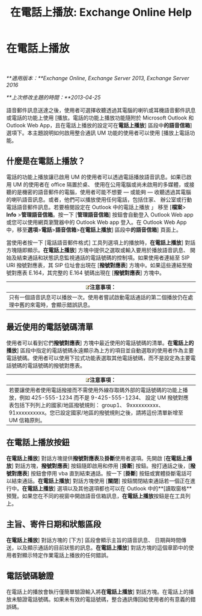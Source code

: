 ﻿---
title: '在電話上播放: Exchange Online Help'
TOCTitle: 在電話上播放
ms:assetid: 511e4950-340a-48cc-a020-35d11e76b993
ms:mtpsurl: https://technet.microsoft.com/zh-tw/library/Dn205136(v=EXCHG.150)
ms:contentKeyID: 54652559
ms.date: 05/23/2018
mtps_version: v=EXCHG.150
ms.translationtype: MT
---

# 在電話上播放

 

_**適用版本：**Exchange Online, Exchange Server 2013, Exchange Server 2016_

_**上次修改主題的時間：**2013-04-25_

語音郵件訊息送達之後，使用者可選擇收聽透過其電腦的喇叭或耳機語音郵件訊息或電話的功能上使用 \[播放。電話的功能上播放功能隨附於 Microsoft Outlook 和 Outlook Web App，且在電話上播放的設定可在**電話上播放**\] 區段中**的語音信箱**\] 選項下。本主題說明如何啟用整合通訊 UM 功能的使用者可以使用 \[播放上電話功能。

## 什麼是在電話上播放？

電話的功能上播放讓已啟用 UM 的使用者可以透過電話播放語音訊息。如果已啟用 UM 的使用者在 office 隔置於桌、 使用在公用電腦或尚未啟用的多媒體，或接聽的是機密的語音郵件的電腦，使用者可能不想要 — 或能夠 — 收聽透過其電腦的喇叭語音訊息。或者，他們可以播放使用任何電話，包括住家、 辦公室或行動電話語音郵件訊息。若要檢閱設定在 Outlook 中的電話上播放 」 移至 \[**檔案**\> **Info** \>**管理語音信箱**。按一下 \[**管理語音信箱**\] 按鈕會自動登入 Outlook Web app 或您可以使用網頁瀏覽器中的 Outlook Web app 登入。在 Outlook Web App 中，移至**選項**\>**電話**\>**語音信箱**\>**在電話上播放**\] 區段中**的語音信箱**\] 頁面上。

當使用者按一下 \[電話語音郵件格式\] 工具列選項上的播放時，**在電話上播放**\] 對話方塊隨即顯示。**在電話上播放**\] 方塊中提供之選取或輸入要用於播放語音訊息、 開始及結束通話和狀態訊息監視通話的電話號碼的控制項。如果使用者連結至 SIP URI 撥號對應表，其 SIP 位址會出現在 \[**撥號對應表**\] 方塊中。如果這些連結至撥號對應表 E.164，其完整的 E.164 號碼出現在 \[**撥號對應表**\] 方塊中。

<table>
<thead>
<tr class="header">
<th><img src="images/Bb124558.note(EXCHG.150).gif" title="注意事項" alt="注意事項" />注意事項：</th>
</tr>
</thead>
<tbody>
<tr class="odd">
<td>只有一個語音訊息可以播放一次。使用者嘗試啟動電話通話的第二個播放仍在處理中舊的來電時，會顯示錯誤訊息。</td>
</tr>
</tbody>
</table>


## 最近使用的電話號碼清單

使用者可以看到它們**撥號對應表**\] 方塊中最近使用的電話號碼的清單。**在電話上的播放**\] 區段中指定的電話號碼永遠顯示為上方的項目並自動選取的使用者作為主要電話號碼。使用者可以使用下拉式功能表選取其他電話號碼，而不是設定為主要電話號碼的電話號碼的撥號對應表。

<table>
<thead>
<tr class="header">
<th><img src="images/Bb124558.note(EXCHG.150).gif" title="注意事項" alt="注意事項" />注意事項：</th>
</tr>
</thead>
<tbody>
<tr class="odd">
<td>若要讓使用者使用電話撥接而不需使用外線存取碼外部的電話號碼的功能上播放，例如 425-555-1234 而不是 9-425-555-1234、 設定 UM 撥號對應表包括下列列上的國家/地區撥號規則： group1、 9xxxxxxxxxx、 91xxxxxxxxxx。您已設定國家/地區的撥號規則之後，請將這份清單新增至 UM 信箱原則。</td>
</tr>
</tbody>
</table>


## 在電話上播放按鈕

**在電話上播放**\] 對話方塊提供**撥號對應表**及**掛斷**使用者選項。先開啟 \[**在電話上播放**\] 對話方塊，**撥號對應表**\] 按鈕隨即啟用和停用 \[**掛斷**\] 按鈕。撥打通話之後，\[**撥號對應表**\] 按鈕會停用 vba 直到結束通話。按一下 \[**掛斷**\] 按鈕或實體掛斷電話可以結束通話。**在電話上播放**\] 對話方塊使用 \[**關閉**\] 按鈕關閉結束通話若一個正在進行中。**在電話上播放**\] 選項以及其他選項都也可以在 Outlook 中的**\[讀取窗格**預覽。如果您在不同的視窗中開啟語音信箱訊息，**在電話上播放**按鈕是在工具列上。

## 主旨、寄件日期和狀態區段

**在電話上播放**\] 對話方塊的 \[下方\] 區段會顯示主旨的語音訊息、 日期與時間傳送，以及顯示通話的目前狀態的訊息。**在電話上播放**\] 對話方塊的這個章節中的使用者對顯示特定作業電話上播放的任何錯誤。

## 電話號碼驗證

在電話上的播放會執行僅簡單驗證輸入將**在電話上播放**\] 對話方塊。在電話上的播放未驗證電話號碼。如果未有效的電話號碼，整合通訊傳回給使用者的有意義的錯誤碼。

